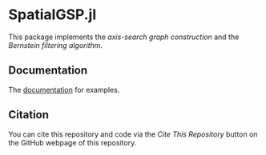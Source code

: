 # SpatialGSP.jl
This package implements the *axis-search graph construction* and the *Bernstein filtering algorithm*.

## Documentation
The [documentation](https://github.com/RoyCCWang/SpatialGSP.jl) for examples.


## Citation
You can cite this repository and code via the *Cite This Repository* button on the GitHub webpage of this repository.